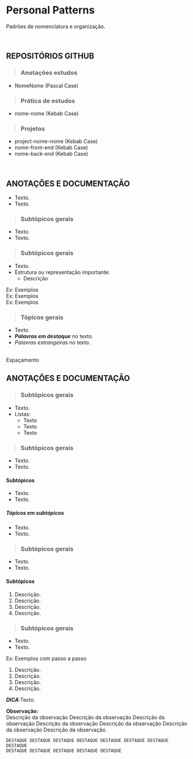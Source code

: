 # Personal Patterns
Padrões de nomenclatura e organização.

<br>

## REPOSITÓRIOS GITHUB

> ### Anotações estudos

* NomeNome (Pascal Case)

> ### Prática de estudos
* nome-nome (Kebab Case)

> ### Projetos
* project-nome-nome (Kebab Case)
* nome-front-end (Kebab Case)
* nome-back-end (Kebab Case)

<br>

## ANOTAÇÕES E DOCUMENTAÇÃO
* Texto.
* Texto.

> ### Subtópicos gerais
* Texto.
* Texto.

> ### Subtópicos gerais
* Texto.
* Estrutura ou representação importante:
  - Descrição

Ex: Exemplos  
Ex: Exemplos  
Ex: Exemplos  

> ### Tópicos gerais
* Texto.
* ***Palavras em destaque*** no texto.
* *Palavras estrangeiras* no texto.

<br> Espaçamento

## ANOTAÇÕES E DOCUMENTAÇÃO

> ### Subtópicos gerais
* Texto.
* Listas:
  - Texto
  - Texto
  - Texto

> ### Subtópicos gerais
* Texto.
* Texto.

#### Subtópicos
* Texto.
* Texto.

##### Tópicos em subtópicos
* Texto.
* Texto.

> ### Subtópicos gerais
* Texto.
* Texto.

#### Subtópicos
1. Descrição.
2. Descrição.
3. Descrição.
4. Descrição.

> ### Subtópicos gerais
* Texto.
* Texto.

Ex: Exemplos com passo a passo  
1. Descrição.
2. Descrição.
3. Descrição.
4. Descrição.

***DICA***:Texto.

**Observação:**  
Descrição da observação Descrição da observação Descrição da observação Descrição da observação Descrição da observação Descrição da observação Descrição da observação.

```
DESTAQUE DESTAQUE DESTAQUE DESTAQUE DESTAQUE DESTAQUE DESTAQUE DESTAQUE
DESTAQUE DESTAQUE DESTAQUE DESTAQUE DESTAQUE 
```